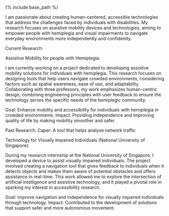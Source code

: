 {% include base_path %}

I am passionate about creating human-centered, accessible technologies that address the challenges faced by individuals with disabilities. My research focuses on assistive mobility devices and technologies, aiming to empower people with hemiplegia and visual impairments to navigate everyday environments more independently and confidently.

Current Research:

Assistive Mobility for people with Hemiplegia:

I am currently working on a project dedicated to developing assistive mobility solutions for individuals with hemiplegia. This research focuses on designing tools that help users navigate crowded environments, considering factors such as spatial awareness, ease of use, and adaptability. Collaborating with three professors, my work emphasizes human-centric design, combining engineering principles with user feedback to ensure the technology serves the specific needs of the hemiplegic community.

Goal: Enhance mobility and accessibility for individuals with hemiplegia in crowded environments.
Impact: Providing independence and improving quality of life by making mobility smoother and safer.

Past Research:
Caper: A tool that helps analyse network traffic


Technology for Visually Impaired Individuals (National University of Singapore): 

During my research internship at the National University of Singapore, I developed a device to assist visually impaired individuals. The project involved creating a navigation tool that gives feedback to individuals when it detects objects and makes them aware of potential obstacles and offers assistance in real-time. This work allowed me to explore the intersection of artificial intelligence and assistive technology, and it played a pivotal role in sparking my interest in accessibility research.

Goal: Improve navigation and independence for visually impaired individuals through technology.
Impact: Contributed to the development of solutions that support safer and more autonomous movement.

